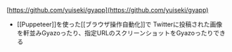 
[https://github.com/yuiseki/gyapp](https://github.com/yuiseki/gyapp)
- [[Puppeteer]]を使った[[ブラウザ操作自動化]]で Twitterに投稿された画像を軒並みGyazoったり、指定URLのスクリーンショットをGyazoったりできる
